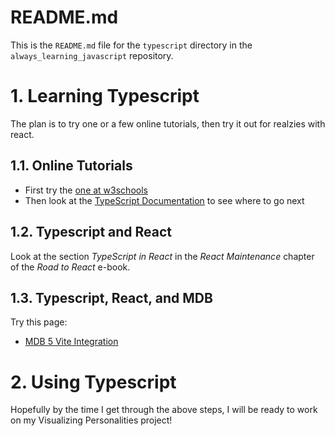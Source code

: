 
# README.md

This is the `README.md` file for the `typescript` directory in the `always_learning_javascript` repository.

# 1. Learning Typescript

The plan is to try one or a few online tutorials, then try it out for realzies with react.

## 1.1. Online Tutorials

- First try the [one at w3schools](https://www.w3schools.com/typescript/index.php)
- Then look at the [TypeScript Documentation](https://www.typescriptlang.org/docs/) to see where to go next

## 1.2. Typescript and React

Look at the section *TypeScript in React* in the *React Maintenance* chapter of the *Road to React* e-book.

## 1.3. Typescript, React, and MDB

Try this page:

- [MDB 5 Vite Integration](https://mdbootstrap.com/docs/standard/getting-started/vite-integration/)

# 2. Using Typescript

Hopefully by the time I get through the above steps, I will be ready to work on my Visualizing Personalities project!

